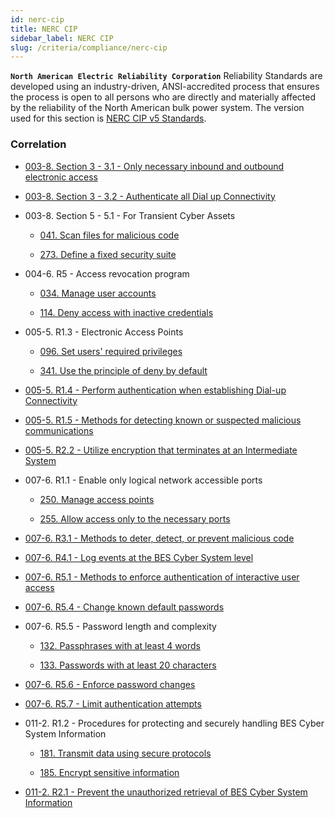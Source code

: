 ```yaml
---
id: nerc-cip
title: NERC CIP
sidebar_label: NERC CIP
slug: /criteria/compliance/nerc-cip
---
```


**`North American Electric Reliability Corporation`**
Reliability Standards
are developed using an industry-driven,
ANSI-accredited process
that ensures the process is open to all persons
who are directly and materially affected
by the reliability of the North American bulk power system.
The version used for this section is
[NERC CIP v5 Standards](https://www.nerc.com/pa/Stand/Pages/CIPStandards.aspx).

### Correlation

 - [003-8. Section 3 - 3.1 - Only necessary inbound and outbound electronic access](/criteria/requirements/176)

 - [003-8. Section 3 - 3.2 - Authenticate all Dial up Connectivity](/criteria/requirements/264)

 - 003-8. Section 5 - 5.1 - For Transient Cyber Assets

    - [041. Scan files for malicious code](/criteria/requirements/041)

    - [273. Define a fixed security suite](/criteria/requirements/273)

 - 004-6. R5 - Access revocation program

    - [034. Manage user accounts](/criteria/requirements/034)

    - [114. Deny access with inactive credentials](/criteria/requirements/114)

 - 005-5. R1.3 - Electronic Access Points

    - [096. Set users' required privileges](/criteria/requirements/096)

    - [341. Use the principle of deny by default](/criteria/requirements/341)

 - [005-5. R1.4 - Perform authentication when establishing Dial-up Connectivity](/criteria/requirements/264)

 - [005-5. R1.5 - Methods for detecting known or suspected malicious communications](/criteria/requirements/273)

 - [005-5. R2.2 - Utilize encryption that terminates at an Intermediate System](/criteria/requirements/181)

 - 007-6. R1.1 - Enable only logical network accessible ports

    - [250. Manage access points](/criteria/requirements/250)

    - [255. Allow access only to the necessary ports](/criteria/requirements/255)

 - [007-6. R3.1 - Methods to deter, detect, or prevent malicious code](/criteria/requirements/155)

 - [007-6. R4.1 - Log events at the BES Cyber System level](/criteria/requirements/075)

 - [007-6. R5.1 - Methods to enforce authentication of interactive user access](/criteria/requirements/264)

 - [007-6. R5.4 - Change known default passwords](/criteria/requirements/142)

 - 007-6. R5.5 - Password length and complexity

    - [132. Passphrases with at least 4 words](/criteria/requirements/132)

    - [133. Passwords with at least 20 characters](/criteria/requirements/133)

 - [007-6. R5.6 - Enforce password changes](/criteria/requirements/130)

 - [007-6. R5.7 - Limit authentication attempts](/criteria/requirements/237)

 - 011-2. R1.2 - Procedures for protecting and securely handling BES Cyber System Information

    - [181. Transmit data using secure protocols](/criteria/requirements/181)

    - [185. Encrypt sensitive information](/criteria/requirements/185)

 - [011-2. R2.1 - Prevent the unauthorized retrieval of BES Cyber System Information](/criteria/requirements/183)
